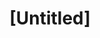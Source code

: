 ---
pid: CH166
title: "[Untitled]"
location_transcription: wherever appropriate
zipcode: '19107'
outside_phl: 
neighborhood: Washington Square West,Avenue of The Arts,Midtown Village,Chinatown
age: '40'
age_range: 40-49
instagram: 
image_file_name: CH_166.jpg
proposal_transcription: Atlas holding the City of Philadelphia or the Liberty Bell
  in representation of Philadelphia.
topic: Figure,Philadelphia
topic_summary: 0, 0
type: Other No Form
keywords_other: 
credit: Anna Harvey
image_labels: 
twitter: 
facebook: 
permalink: "/monuments/ch166/"
layout: item-page
---